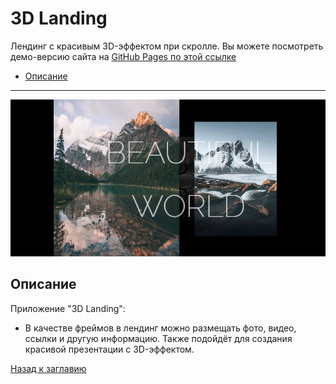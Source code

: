 # <a name='nav'>3D Landing</a>

Лендинг с красивым 3D-эффектом при скролле. Вы можете посмотреть демо-версию сайта на [GitHub Pages по этой ссылке](https://voverg.github.io/layout-projects/3d-landing 'Посмотреть демо-версию')

- [Описание](#description)

---

![image](../main/img/3d-landing.png)

## <a name='description'>Описание</a>
Приложение "3D Landing":
- В качестве фреймов в лендинг можно размещать фото, видео, ссылки и другую информацию. Также подойдёт для создания красивой презентации с 3D-эффектом.

[Назад к заглавию](#nav)
